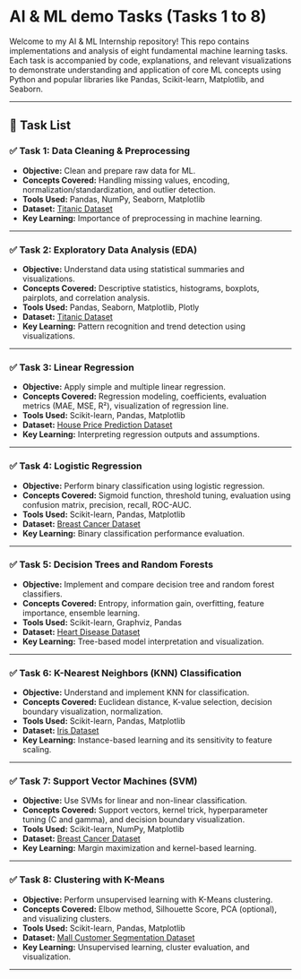 # AI & ML demo Tasks (Tasks 1 to 8)

Welcome to my AI & ML Internship repository! This repo contains implementations and analysis of eight fundamental machine learning tasks. Each task is accompanied by code, explanations, and relevant visualizations to demonstrate understanding and application of core ML concepts using Python and popular libraries like Pandas, Scikit-learn, Matplotlib, and Seaborn.

---

## 📌 Task List

### ✅ Task 1: Data Cleaning & Preprocessing
- **Objective:** Clean and prepare raw data for ML.
- **Concepts Covered:** Handling missing values, encoding, normalization/standardization, and outlier detection.
- **Tools Used:** Pandas, NumPy, Seaborn, Matplotlib
- **Dataset:** [Titanic Dataset](https://www.kaggle.com/datasets/yasserh/titanic-dataset)
- **Key Learning:** Importance of preprocessing in machine learning.

---

### ✅ Task 2: Exploratory Data Analysis (EDA)
- **Objective:** Understand data using statistical summaries and visualizations.
- **Concepts Covered:** Descriptive statistics, histograms, boxplots, pairplots, and correlation analysis.
- **Tools Used:** Pandas, Seaborn, Matplotlib, Plotly
- **Dataset:** [Titanic Dataset](https://www.kaggle.com/datasets/yasserh/titanic-dataset)
- **Key Learning:** Pattern recognition and trend detection using visualizations.

---

### ✅ Task 3: Linear Regression
- **Objective:** Apply simple and multiple linear regression.
- **Concepts Covered:** Regression modeling, coefficients, evaluation metrics (MAE, MSE, R²), visualization of regression line.
- **Tools Used:** Scikit-learn, Pandas, Matplotlib
- **Dataset:** [House Price Prediction Dataset](https://www.kaggle.com/datasets/harishkumardatalab/housing-price-prediction)
- **Key Learning:** Interpreting regression outputs and assumptions.

---

### ✅ Task 4: Logistic Regression
- **Objective:** Perform binary classification using logistic regression.
- **Concepts Covered:** Sigmoid function, threshold tuning, evaluation using confusion matrix, precision, recall, ROC-AUC.
- **Tools Used:** Scikit-learn, Pandas, Matplotlib
- **Dataset:** [Breast Cancer Dataset](https://www.kaggle.com/datasets/uciml/breast-cancer-wisconsin-data)
- **Key Learning:** Binary classification performance evaluation.

---

### ✅ Task 5: Decision Trees and Random Forests
- **Objective:** Implement and compare decision tree and random forest classifiers.
- **Concepts Covered:** Entropy, information gain, overfitting, feature importance, ensemble learning.
- **Tools Used:** Scikit-learn, Graphviz, Pandas
- **Dataset:** [Heart Disease Dataset](https://www.kaggle.com/datasets/johnsmith88/heart-disease-dataset)
- **Key Learning:** Tree-based model interpretation and visualization.

---

### ✅ Task 6: K-Nearest Neighbors (KNN) Classification
- **Objective:** Understand and implement KNN for classification.
- **Concepts Covered:** Euclidean distance, K-value selection, decision boundary visualization, normalization.
- **Tools Used:** Scikit-learn, Pandas, Matplotlib
- **Dataset:** [Iris Dataset](https://www.kaggle.com/datasets/uciml/iris)
- **Key Learning:** Instance-based learning and its sensitivity to feature scaling.

---

### ✅ Task 7: Support Vector Machines (SVM)
- **Objective:** Use SVMs for linear and non-linear classification.
- **Concepts Covered:** Support vectors, kernel trick, hyperparameter tuning (C and gamma), and decision boundary visualization.
- **Tools Used:** Scikit-learn, NumPy, Matplotlib
- **Dataset:** [Breast Cancer Dataset](https://www.kaggle.com/datasets/yasserh/breast-cancer-dataset)
- **Key Learning:** Margin maximization and kernel-based learning.

---

### ✅ Task 8: Clustering with K-Means
- **Objective:** Perform unsupervised learning with K-Means clustering.
- **Concepts Covered:** Elbow method, Silhouette Score, PCA (optional), and visualizing clusters.
- **Tools Used:** Scikit-learn, Pandas, Matplotlib
- **Dataset:** [Mall Customer Segmentation Dataset](https://www.kaggle.com/datasets/vjchoudhary7/customer-segmentation-tutorial-in-python)
- **Key Learning:** Unsupervised learning, cluster evaluation, and visualization.

---
